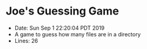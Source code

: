 # Joe's Guessing Game
- Date: Sun Sep  1 22:20:04 PDT 2019
- A game to guess how many files are in a directory
- Lines: 26
